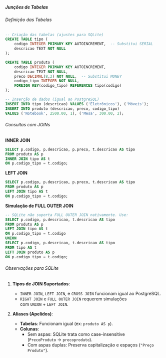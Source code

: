 ##### Junções de Tabelas
###### Definição das Tabelas  
```sql
-- Criação das tabelas (ajustes para SQLite)
CREATE TABLE tipo (
    codigo INTEGER PRIMARY KEY AUTOINCREMENT,  -- Substitui SERIAL
    descricao TEXT NOT NULL
);

CREATE TABLE produto (
    codigo INTEGER PRIMARY KEY AUTOINCREMENT,
    descricao TEXT NOT NULL,
    preco DECIMAL(8,2) NOT NULL,  -- Substitui MONEY
    codigo_tipo INTEGER NOT NULL,
    FOREIGN KEY(codigo_tipo) REFERENCES tipo(codigo)
);

-- Inserção de dados (igual ao PostgreSQL)
INSERT INTO tipo (descricao) VALUES ('Eletrônicos'), ('Móveis');
INSERT INTO produto (descricao, preco, codigo_tipo) 
VALUES ('Notebook', 2500.00, 1), ('Mesa', 300.00, 2);
```

###### Consultas com JOINs

**INNER JOIN**
```sql
SELECT p.codigo, p.descricao, p.preco, t.descricao AS tipo
FROM produto AS p
INNER JOIN tipo AS t
ON p.codigo_tipo = t.codigo;
```

**LEFT JOIN**
```sql
SELECT p.codigo, p.descricao, p.preco, t.descricao AS tipo
FROM produto AS p
LEFT JOIN tipo AS t
ON p.codigo_tipo = t.codigo;
```

**Simulação de FULL OUTER JOIN**
```sql
-- SQLite não suporta FULL OUTER JOIN nativamente. Use:
SELECT p.codigo, p.descricao, t.descricao AS tipo
FROM produto AS p
LEFT JOIN tipo AS t
ON p.codigo_tipo = t.codigo
UNION
SELECT p.codigo, p.descricao, t.descricao AS tipo
FROM tipo AS t
LEFT JOIN produto AS p
ON p.codigo_tipo = t.codigo;
```
###### Observações para SQLite
1. **Tipos de JOIN Suportados**:
    - `INNER JOIN`, `LEFT JOIN`, e `CROSS JOIN` funcionam igual ao PostgreSQL.
    - `RIGHT JOIN` e `FULL OUTER JOIN` requerem simulações com `UNION` + `LEFT JOIN`.

2. **Aliases (Apelidos)**:
    - **Tabelas**: Funcionam igual (ex: `produto AS p`).
    - **Colunas**:
        - Sem aspas: SQLite trata como case-insensitive (`PrecoProduto` → `precoproduto`).
        - Com aspas duplas: Preserva capitalização e espaços (`"Preço Produto"`).

